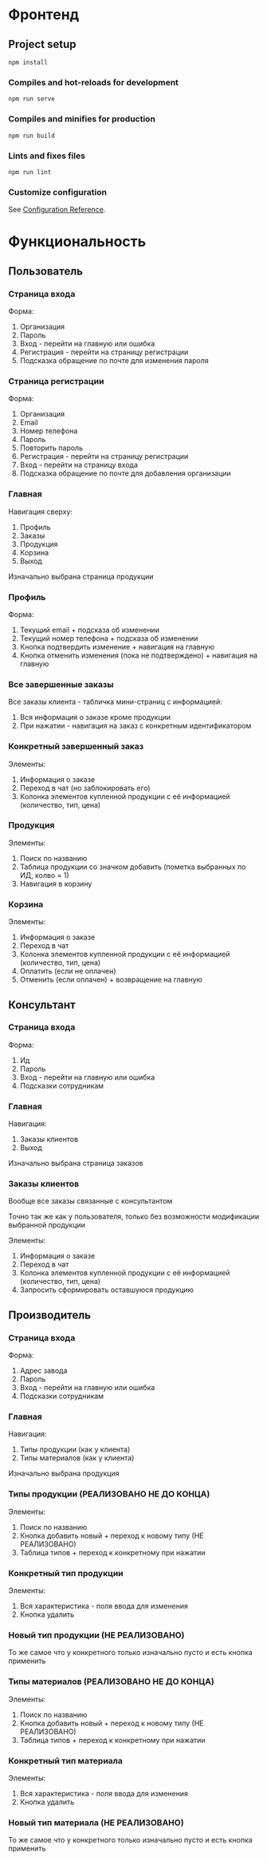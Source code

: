 # Фронтенд

## Project setup
```
npm install
```

### Compiles and hot-reloads for development
```
npm run serve
```

### Compiles and minifies for production
```
npm run build
```

### Lints and fixes files
```
npm run lint
```

### Customize configuration
See [Configuration Reference](https://cli.vuejs.org/config/).


# Функциональность

## Пользователь

### Страница входа

Форма:
1. Организация
2. Пароль
3. Вход - перейти на главную или ошибка
4. Регистрация - перейти на страницу регистрации
5. Подсказка обращение по почте для изменения пароля

### Страница регистрации

Форма:
1. Организация
2. Email
3. Номер телефона
4. Пароль
5. Повторить пароль
6. Регистрация - перейти на страницу регистрации
7. Вход - перейти на страницу входа
8. Подсказка обращение по почте для добавления организации

### Главная

Навигация сверху:
1. Профиль
2. Заказы
3. Продукция
4. Корзина
5. Выход

Изначально выбрана страница продукции

### Профиль

Форма:
1. Текущий email + подсказа об изменении
2. Текущий номер телефона + подсказа об изменении
3. Кнопка подтвердить изменение + навигация на главную
4. Кнопка отменить изменения (пока не подтверждено) + навигация на главную

### Все завершенные заказы

Все заказы клиента - табличка мини-страниц с информацией:
1. Вся информация о заказе кроме продукции
2. При нажатии - навигация на заказ с конкретным идентификатором

### Конкретный завершенный заказ

Элементы:
1. Информация о заказе
2. Переход в чат (но заблокировать его)
3. Колонка элементов купленной продукции с её информацией (количество, тип, цена)

### Продукция

Элементы:
1. Поиск по названию
2. Таблица продукции со значком добавить (пометка выбранных по ИД, колво = 1)
3. Навигация в корзину

### Корзина

Элементы:
1. Информация о заказе
2. Переход в чат
3. Колонка элементов купленной продукции с её информацией (количество, тип, цена)
4. Оплатить (если не оплачен)
5. Отменить (если оплачен) + возвращение на главную

## Консультант

### Страница входа

Форма:
1. Ид
2. Пароль
3. Вход - перейти на главную или ошибка
4. Подсказки сотрудникам

### Главная 

Навигация: 
1. Заказы клиентов
2. Выход

Изначально выбрана страница заказов

### Заказы клиентов

Вообще все заказы связанные с консультантом

Точно так же как у пользователя, только без возможности модификации выбранной продукции

Элементы:
1. Информация о заказе
2. Переход в чат
3. Колонка элементов купленной продукции с её информацией (количество, тип, цена)
4. Запросить сформировать оставшуюся продукцию

## Производитель

### Страница входа

Форма:
1. Адрес завода
2. Пароль
3. Вход - перейти на главную или ошибка
4. Подсказки сотрудникам

### Главная

Навигация:
1. Типы продукции (как у клиента)
2. Типы материалов (как у клиента)

Изначально выбрана продукция

### Типы продукции (РЕАЛИЗОВАНО НЕ ДО КОНЦА)

Элементы:
1. Поиск по названию
2. Кнопка добавить новый + переход к новому типу (НЕ РЕАЛИЗОВАНО)
3. Таблица типов + переход к конкретному при нажатии

### Конкретный тип продукции

Элементы:
1. Вся характеристика - поля ввода для изменения
2. Кнопка удалить

### Новый тип продукции (НЕ РЕАЛИЗОВАНО)

То же самое что у конкретного только изначально пусто и есть кнопка применить

### Типы материалов (РЕАЛИЗОВАНО НЕ ДО КОНЦА)

Элементы:
1. Поиск по названию
2. Кнопка добавить новый + переход к новому типу (НЕ РЕАЛИЗОВАНО)
3. Таблица типов + переход к конкретному при нажатии

### Конкретный тип материала

Элементы:
1. Вся характеристика - поля ввода для изменения
2. Кнопка удалить

### Новый тип материала (НЕ РЕАЛИЗОВАНО)

То же самое что у конкретного только изначально пусто и есть кнопка применить